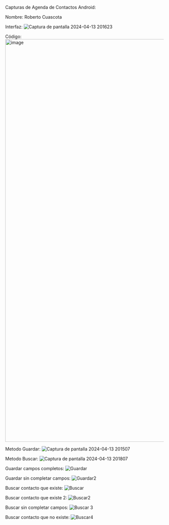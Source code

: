 Capturas de Agenda de Contactos Android:

Nombre: Roberto Cuascota

Interfaz:
![Captura de pantalla 2024-04-13 201623](https://github.com/RobertoCCP/AppUTNAgendaContactos_CuascotaRoberto/assets/138709561/cf375e4f-c4c6-474f-ac23-7014bb65c9aa)

Código:
<img width="1280" alt="image" src="https://github.com/RobertoCCP/AppUTNAgendaContactos_CuascotaRoberto/assets/138709561/90682814-58df-40cd-863e-7fcd5b79afe8">

Metodo Guardar:
![Captura de pantalla 2024-04-13 201507](https://github.com/RobertoCCP/AppUTNAgendaContactos_CuascotaRoberto/assets/138709561/16926c35-49a8-403f-b8ef-c54357a3e0aa)

Metodo Buscar:
![Captura de pantalla 2024-04-13 201807](https://github.com/RobertoCCP/AppUTNAgendaContactos_CuascotaRoberto/assets/138709561/fb6b7df1-8896-416a-9497-58a0819652ca)

Guardar campos completos:
![Guardar](https://github.com/RobertoCCP/AppUTNAgendaContactos_CuascotaRoberto/assets/138709561/846c33b3-69f1-4e41-aa3c-3e0164a9bc39)

Guardar sin completar campos:
![Guardar2](https://github.com/RobertoCCP/AppUTNAgendaContactos_CuascotaRoberto/assets/138709561/9f1847bf-79e4-47c5-b1d5-c8a14a9630ac)

Buscar contacto que existe:
![Buscar](https://github.com/RobertoCCP/AppUTNAgendaContactos_CuascotaRoberto/assets/138709561/3a3f61fc-f6c4-4d07-b54c-6c452b134cd6)

Buscar contacto que existe 2:
![Buscar2](https://github.com/RobertoCCP/AppUTNAgendaContactos_CuascotaRoberto/assets/138709561/9b5381f9-9d9c-4778-898c-23962861153a)

Buscar sin completar campos:
![Buscar 3](https://github.com/RobertoCCP/AppUTNAgendaContactos_CuascotaRoberto/assets/138709561/0f1c2bea-7ecd-4809-b7b5-202b5fc15942)

Buscar contacto que no existe:
![Buscar4](https://github.com/RobertoCCP/AppUTNAgendaContactos_CuascotaRoberto/assets/138709561/5302b858-f6d6-4049-9a60-b44c6e7f024d)



